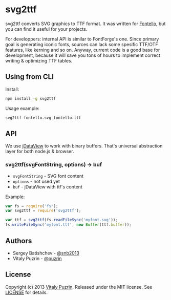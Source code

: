 svg2ttf
========

svg2ttf converts SVG graphics to TTF format. It was written for
[Fontello](http://fontello.com), but you can find it useful for your projects.

For developpers: internal API is similar to FontForge's one. Since primary goal
is generating iconic fonts, sources can lack some spesific TTF/OTF features,
like kerning and so on. Anyway, current code is a good base for development,
because it will save you tons of hours to implement correct writing & optimizing
TTF tables.


Using from CLI
----------------

Install:

``` bash
npm install -g svg2ttf
```

Usage example:

``` bash
svg2ttf fontello.svg fontello.ttf
```

API
---

We use [jDataView](https://github.com/fontello/svg2ttf) to work with binary buffers.
That's universal abstraction layer for both node.js & browser.

### svg2ttf(svgFontString, options) -> buf

- `svgFontString` - SVG font content
- `options` - not used yet
- `buf` - jDataView with ttf's content

Example:

``` javascript
var fs = require('fs');
var svg2ttf = require('svg2ttf');

var ttf = svg2ttf(fs.readFileSync('myfont.svg'));
fs.writeFileSync('myfont.ttf', new Buffer(ttf.buffer));
```

Authors
-------

* Sergey Batishchev - [@snb2013](https://github.com/snb2013)
* Vitaly Puzrin - [@puzrin](https://github.com/puzrin)


License
-------

Copyright (c) 2013 [Vitaly Puzrin](https://github.com/puzrin).
Released under the MIT license. See
[LICENSE](https://github.com/nodeca/svg2ttf/blob/master/LICENSE) for details.

